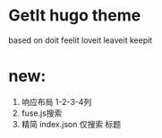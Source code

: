 # GetIt hugo theme 
based on doit feelit loveit leaveit keepit 

# new:
1. 响应布局 1-2-3-4列
2. fuse.js搜索
3. 精简 index.json 仅搜索 标题